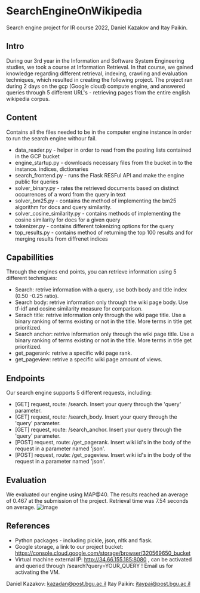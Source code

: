 # SearchEngineOnWikipedia
Search engine project for IR course 2022, Daniel Kazakov and Itay Paikin.

## Intro
During our 3rd year in the Information and Software System Engineering studies, we took a course at Information Retrieval.
In that course, we gained knowledge regarding different retrieval, indexing, crawling and evaluation techniques, which resulted in creating the following project.
The project ran during 2 days on the gcp (Google cloud) compute engine,
and answered queries through 5 different URL's - retrieving pages from the entire english wikipedia corpus.

## Content
Contains all the files needed to be in the computer engine instance in order to run the search engine withour fail.
* data_reader.py - helper in order to read from the posting lists contained in the GCP bucket
* engine_startup.py - downloads necessary files from the bucket in to the instance. indices, dictionaries
* search_frontend.py - runs the Flask RESFul API and make the engine public for queries
* solver_binary.py - rates the retrieved documents based on distinct occurrences of a word from the query in text
* solver_bm25.py - contains the method of implementing the bm25 algorithm for docs and query similarity.
* solver_cosine_similarity.py - contains methods of implementing the cosine similarity for docs for a given query
* tokenizer.py - contains different tokenizing options for the query
* top_results.py - contains method of returning the top 100 results and for merging results from diffrenet indices
## Capabillities
Through the engines end points, you can retrieve information using 5 different techniques:

* Search: retrive information with a query, use both body and title index (0.50 -0.25 ratio). 
* Search body: retrive information only through the wiki page body. Use tf-idf and cosine similarity measure for comparison.
* Serach title: retrive information only through the wiki page title. Use a binary ranking of terms existing or not in the title. More terms in title get prioritized.
* Search anchor: retrive information only through the wiki page title. Use a binary ranking of terms existing or not in the title. More terms in title get prioritized.
* get_pagerank: retrive a specific wiki page rank.
* get_pageview: retrive a specific wiki page amount of views.
## Endpoints
Our search engine supports 5 different requests, including:

* [GET] request, route: /search. Insert your query through the 'query' parameter.
* [GET] request, route: /search_body. Insert your query through the 'query' parameter.
* [GET] request, route: /search_anchor. Insert your query through the 'query' parameter.
* [POST] request, route: /get_pagerank. Insert wiki id's in the body of the request in a parameter named 'json'.
* [POST] request, route: /get_pageview. Insert wiki id's in the body of the request in a parameter named 'json'.

## Evaluation
We evaluated our engine using MAP@40. The results reached an average of 0.467 at the submission of the project.
Retrieval time was 7.54 seconds on average.
![image](https://user-images.githubusercontent.com/81555212/212553996-ef65d409-3be8-40e5-b6f6-e4e3f767a097.png)

## References
* Python packages - including pickle, json, nltk and flask.
* Google storage, a link to our project bucket: https://console.cloud.google.com/storage/browser/320569650_bucket
* Virtual machine external IP: http://34.66.155.185:8080 , can be activated and queried through /search?query=YOUR_QUERY ! Email us for activating the VM.

Daniel Kazakov: kazadan@post.bgu.ac.il 
Itay Paikin: itaypai@post.bgu.ac.il
